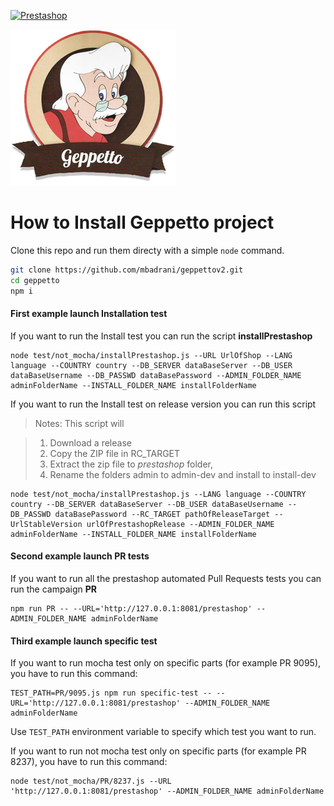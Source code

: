 [![Prestashop](https://i.imgur.com/qDqeQ1E.png)](https://www.prestashop.com)

![Geppetto](./media/logo.png)

# How to Install Geppetto project
Clone this repo and run them directy with a simple `node` command.

```bash
git clone https://github.com/mbadrani/geppettov2.git
cd geppetto
npm i
```
#### First example launch Installation test
If you want to run the Install test you can run the script **installPrestashop**
```
node test/not_mocha/installPrestashop.js --URL UrlOfShop --LANG language --COUNTRY country --DB_SERVER dataBaseServer --DB_USER dataBaseUsername --DB_PASSWD dataBasePassword --ADMIN_FOLDER_NAME adminFolderName --INSTALL_FOLDER_NAME installFolderName
```
If you want to run the Install test on release version you can run this script

>Notes: This script will

> 1) Download a release
> 2) Copy the ZIP file in RC_TARGET
> 3) Extract the zip file to *prestashop* folder,
> 3) Rename the folders admin to admin-dev and install to install-dev
```
node test/not_mocha/installPrestashop.js --LANG language --COUNTRY country --DB_SERVER dataBaseServer --DB_USER dataBaseUsername --DB_PASSWD dataBasePassword --RC_TARGET pathOfReleaseTarget --UrlStableVersion urlOfPrestashopRelease --ADMIN_FOLDER_NAME adminFolderName --INSTALL_FOLDER_NAME installFolderName
```

#### Second example launch PR tests

If you want to run all the prestashop automated Pull Requests tests you can run the campaign **PR**

```
npm run PR -- --URL='http://127.0.0.1:8081/prestashop' --ADMIN_FOLDER_NAME adminFolderName
```

#### Third example launch specific test

If you want to run mocha test only on specific parts (for example PR 9095), you have to run this command:

```
TEST_PATH=PR/9095.js npm run specific-test -- --URL='http://127.0.0.1:8081/prestashop' --ADMIN_FOLDER_NAME adminFolderName
```

Use `TEST_PATH` environment variable to specify which test you want to run.

If you want to run not mocha test only on specific parts (for example PR 8237), you have to run this command:

```
node test/not_mocha/PR/8237.js --URL 'http://127.0.0.1:8081/prestashop' --ADMIN_FOLDER_NAME adminFolderName
```
